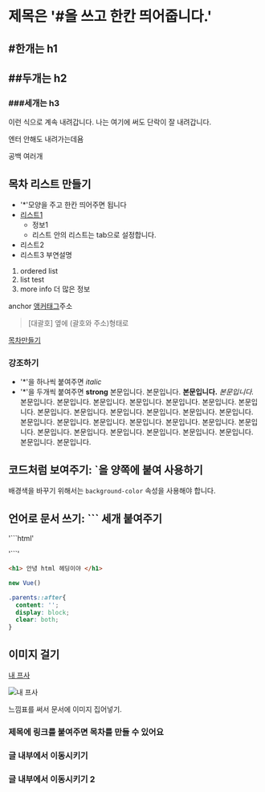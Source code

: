 # 제목은 '#을 쓰고 한칸 띄어줍니다.'
## #한개는 h1
## ##두개는 h2
### ###세개는 h3
이런 식으로 계속 내려갑니다.
나는 여기에 써도 단락이 잘 내려갑니다.

엔터 안해도 내려가는데욤

공백 여러개

## 목차 리스트 만들기
* '*'모양을 주고 한칸 띄어주면 됩니다
* [리스트1](#글-내부에서-이동시키기)
  * 정보1
  * 리스트 안의 리스트는 tab으로 설정합니다.
* 리스트2
* 리스트3
부연설명

1. ordered list
2. list test
3. more info
더 많은 정보

anchor
[앵커태그](https://www.google.com)주소
> [대괄호] 옆에 (괄호와 주소)형태로

[목차만들기](#제목에-링크를-붙여주면-목차를-만들-수-있어요)

### 강조하기
* '*'을 하나씩 붙여주면 *italic*
* '*'을 두개씩 붙여주면  **strong**
본문입니다. 본문입니다. **본문입니다.** *본문입니다.* 본문입니다. 본문입니다. 본문입니다. 본문입니다. 본문입니다. 본문입니다. 본문입니다. 본문입니다. 본문입니다. 본문입니다. 본문입니다. 본문입니다. 본문입니다. 본문입니다. 본문입니다. 본문입니다. 본문입니다. 본문입니다. 본문입니다. 본문입니다. 본문입니다. 본문입니다. 본문입니다. 본문입니다. 본문입니다. 본문입니다. 본문입니다. 본문입니다.

## 코드처럼 보여주기: `을 양쪽에 붙여 사용하기
배경색을 바꾸기 위해서는 `background-color` 속성을 사용해야 합니다.

## 언어로 문서 쓰기: ``` 세개 붙여주기
'```html'

'```'

```html
<h1> 안녕 html 헤딩이야 </h1>
```

```javascript
new Vue()
```

```css
.parents::after{
  content: '';
  display: block;
  clear: both;
}
```

## 이미지 걸기
[내 프사](https://avatars1.githubusercontent.com/u/13844520?v=3&u=de2e5ad2937800d189ea81f69e9619701debbf91&s=400)

![내 프사](https://avatars1.githubusercontent.com/u/13844520?v=3&u=de2e5ad2937800d189ea81f69e9619701debbf91&s=400)

느낌표를 써서 문서에 이미지 집어넣기.


### 제목에 링크를 붙여주면 목차를 만들 수 있어요
### 글 내부에서 이동시키기
### 글 내부에서 이동시키기 2
